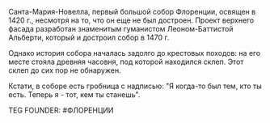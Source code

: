Санта-Мария-Новелла, первый большой собор Флоренции, освящен в 1420 г., несмотря на то, что он еще не был достроен. Проект верхнего фасада разработан знаменитым гуманистом Леоном-Баттистой Альберти, который и достроил собор в 1470 г.

Однако история собора началась задолго до крестовых походов: на его месте стояла древняя часовня, под которой находился склеп. Этот склеп до сих пор не обнаружен.

Кстати, в соборе есть гробница с надписью: "Я когда-то был тем, кто ты есть. Теперь я - тот, кем ты станешь".







TEG FOUNDER:
#ФЛОРЕНЦИИ